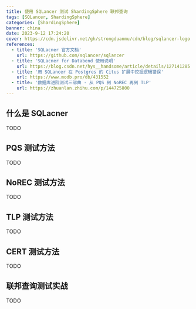 ```yaml
---
title: 使用 SQLancer 测试 ShardingSphere 联邦查询
tags: [SQLancer, ShardingSphere]
categories: [ShardingSphere]
banner: china
date: 2023-9-12 17:24:20
cover: https://cdn.jsdelivr.net/gh/strongduanmu/cdn/blog/sqlancer-logo.png
references:
  - title: 'SQLacner 官方文档'
    url: https://github.com/sqlancer/sqlancer
  - title: 'SQLacner for Databend 使用说明'
    url: https://blog.csdn.net/hys__handsome/article/details/127141285
  - title: '用 SQLancer 在 Postgres 的 Citus 扩展中挖掘逻辑错误'
    url: https://www.modb.pro/db/431552
  - title: '数据库进阶测试三部曲 - 从 PQS 到 NoREC 再到 TLP'
    url: https://zhuanlan.zhihu.com/p/144725800
---
```


## 什么是 SQLacner

TODO

## PQS 测试方法

TODO

## NoREC 测试方法

TODO

## TLP 测试方法

TODO

## CERT 测试方法

TODO

## 联邦查询测试实战

TODO
